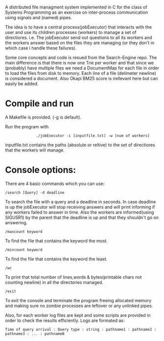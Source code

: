 A distributed file managment system implemented in C for the class of Systems Programming
as an exercise on inter-process communication using signals and (named) pipes.

The idea is to have a central process(jobExecutor) that interacts with the user and use its
children processes (workers) to manage a set of directiores.
i.e. The jobExecutor send out questions to all its workers and the workers answer based on the
files they are managing (or they don't in which case i handle these failures).

Some core concepts and code is resued from the Search-Engine repo. The main difference is that
there is now one Trie per worker and that since we (probably) have multiple files we need a
DocumentMap for each file in order to load the files from disk to memory. Each line of a file
(delimeter newline) is considered a document. Also Okapi BM25 score is irellevant here but can
easily be added.

# Compile and run
A Makefile is provided. (-g is default).

Run the program with 

                  ./jobExecutor -i [inputfile.txt] -w [num of workers]
inputfile.txt contains the paths (absolute or reltive) to the set of directiores that the workers will manage.

# Console options:

There are 4 basic commands which you can use:
  ```
  /search [Query] -d deadline
  ```
  To search the file with a query and a deadline in seconds.
  In case deadline is up the jobExecutor will stop receiving answers and will print informing if any workers failed to answer in time.
  Also the workers are informed(using SIGUSR1) by the parent that the deadline is up and that they shouldn't go on answering.
  ```
  /maxcount keyword
  ```
  To find the file that contains the keyword the most.
  ```
  /mincount keyword
  ```
  To find the file that contains the keyword the least.
  ```
  /wc
  ```
  To print that total number of lines,words & bytes(printable chars not counting newline) in all the directories managed.
  ```
  /exit
  ```
  To exit the console and terminate the program freeing allocated memory and making sure no zombie processes are leftover
  or any unlinked pipes.

Also, for each worker log files are kept and some scripts are provided in order to check the results efficiently.
Logs are formated as:
```
Time of query arrival : Query type : string : pathname1 : pathname2 : pathname3 : ... : pathnameN
```
